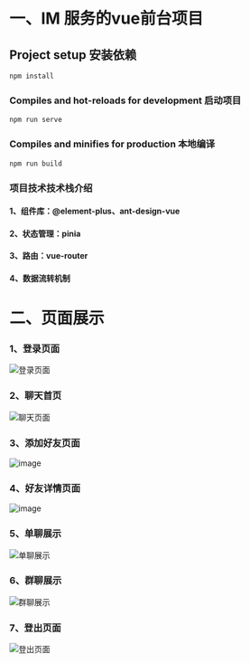 # 一、IM 服务的vue前台项目

## Project setup 安装依赖
```
npm install
```

### Compiles and hot-reloads for development 启动项目
```
npm run serve
```

### Compiles and minifies for production 本地编译
```
npm run build
```


### 项目技术技术栈介绍
#### 1、组件库：@element-plus、ant-design-vue
#### 2、状态管理：pinia
#### 3、路由：vue-router
#### 4、数据流转机制

  
# 二、页面展示
### 1、登录页面
![登录页面](https://github.com/user-attachments/assets/b87d0d1c-2809-415f-9f7d-4a35a6c29025)
### 2、聊天首页
![聊天页面](https://github.com/user-attachments/assets/e5325ee7-3309-4bd1-ab1c-44e3048bc69f)
### 3、添加好友页面
![image](https://github.com/user-attachments/assets/a21ba3c0-d3a9-4013-a460-a1fa9d881bbf)
### 4、好友详情页面
![image](https://github.com/user-attachments/assets/9c0ae696-ea16-4d91-9eaa-cd53879f0175)
### 5、单聊展示
![单聊展示](https://github.com/user-attachments/assets/1b9ef42c-b37b-49ba-91bc-3a2d9a6e550d)
### 6、群聊展示
![群聊展示](https://github.com/user-attachments/assets/25e011db-b2ca-4bc5-b444-c7e1d81afbf6)
### 7、登出页面
![登出页面](https://github.com/user-attachments/assets/aef6d0c7-ad26-402a-a56d-31a4fb051cc4)

